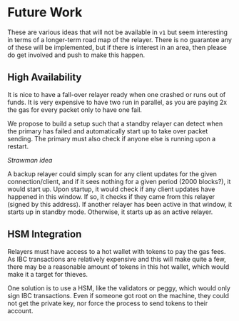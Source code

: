 # Future Work

These are various ideas that will not be available in `v1` but seem interesting in terms of a
longer-term road map of the relayer. There is no guarantee any of these will be implemented, but
if there is interest in an area, then please do get involved and push to make this happen.

## High Availability

It is nice to have a fall-over relayer ready when one crashed or runs out of funds.
It is very expensive to have two run in parallel, as you are paying 2x the gas for
every packet only to have one fail.

We propose to build a setup such that a standby relayer can detect when the primary has
failed and automatically start up to take over packet sending. The primary must also
check if anyone else is running upon a restart.

_Strawman idea_

A backup relayer could simply scan for any client updates for the given connection/client,
and if it sees nothing for a given period (2000 blocks?), it would start up. Upon startup,
it would check if any client updates have happened in this window. If so, it checks if they
came from this relayer (signed by this address). If another relayer has been active in that
window, it starts up in standby mode. Otherwise, it starts up as an active relayer.

## HSM Integration

Relayers must have access to a hot wallet with tokens to pay the gas fees. As IBC transactions
are relatively expensive and this will make quite a few, there may be a reasonable amount
of tokens in this hot wallet, which would make it a target for thieves.

One solution is to use a HSM, like the validators or peggy, which would only sign IBC transactions.
Even if someone got root on the machine, they could not get the private key, nor force the process
to send tokens to their account.
